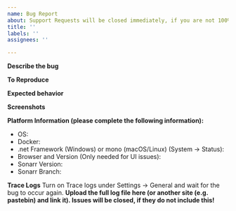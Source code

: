 ```yaml
---
name: Bug Report
about: Support Requests will be closed immediately, if you are not 100% certain this is a bug please go to our Reddit, Discord, Forums, or IRC first. Exceptions do not mean you found a bug!
title: ''
labels: ''
assignees: ''

---
```

<!-- Support Requests will be closed immediately, if you are not 100% certain this is a bug please go to our Reddit, Discord, Forums, or IRC first. Exceptions do not mean you found a bug! -->
**Describe the bug**
<!-- A clear and concise description of what the bug is. -->

**To Reproduce**
<!-- Steps to reproduce the behavior:
1. Go to '...'
2. Click on '....'
3. Scroll down to '....'
4. See error -->

**Expected behavior**
<!-- A clear and concise description of what you expected to happen.-->

**Screenshots**
<!-- If applicable, add screenshots to help explain your problem.-->

**Platform Information (please complete the following information):**
 - OS: <!-- [e.g. Windows 10 2004 / Ubuntu 20.04] -->
 - Docker: <!-- [Yes/No] -->
 - .net Framework (Windows) or mono (macOS/Linux) (System -> Status): <!--[e.g. Mono 5.8, Mono 6.2, .net 4.5] -->
 - Browser and Version (Only needed for UI issues): <!--[e.g. chrome 86.0.4240.198] -->
 - Sonarr Version: <!--[e.g. 2.0.0.5344 , 3.0.4.1077]-->
 - Sonarr Branch: <!--[e.g. master, develop , phantom-develop]-->

**Trace Logs**
Turn on Trace logs under Settings -> General and wait for the bug to occur again.
**Upload the full log file here (or another site (e.g. pastebin) and link it). Issues will be closed, if they do not include this!**
<!-- Trace logs are named Sonarr.trace.txt or Sonarr.trace.#.txt and will contain "trace" in them-->